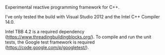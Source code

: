 Experimental reactive programming framework for C++.

I've only tested the build with Visual Studio 2012 and the Intel C++ Compiler 14.0.

Intel TBB 4.2 is a required dependency (https://www.threadingbuildingblocks.org/).
To compile and run the unit tests, the Google test framework is required (https://code.google.com/p/googletest/).